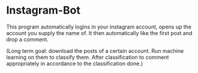 # Instagram-Bot

This program automatically logins in your instagram account, opens up the account you supply the name of. It then automatically like the first post and drop a comment.

(Long term goal: download the posts of a certain account. Run machine learning on them to classify them. After classification to comment appropriately in accordance to the classification done.)
